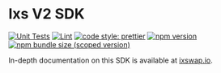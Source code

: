 # Ixs V2 SDK

[![Unit Tests](https://github.com/Ixs/ixs-v2-sdk/workflows/Unit%20Tests/badge.svg)](https://github.com/Ixs/ixs-v2-sdk/actions?query=workflow%3A%22Unit+Tests%22)
[![Lint](https://github.com/Ixs/ixs-v2-sdk/workflows/Lint/badge.svg)](https://github.com/Ixs/ixs-v2-sdk/actions?query=workflow%3ALint)
[![code style: prettier](https://img.shields.io/badge/code_style-prettier-ff69b4.svg?style=flat-square)](https://github.com/prettier/prettier)
[![npm version](https://img.shields.io/npm/v/@ixs/v2-sdk/latest.svg)](https://www.npmjs.com/package/@ixs/v2-sdk/v/latest)
[![npm bundle size (scoped version)](https://img.shields.io/bundlephobia/minzip/@ixs/v2-sdk/latest.svg)](https://bundlephobia.com/result?p=@ixs/v2-sdk@latest)

In-depth documentation on this SDK is available at [ixswap.io](https://ixswap.io/docs/v2/SDK/getting-started/).
